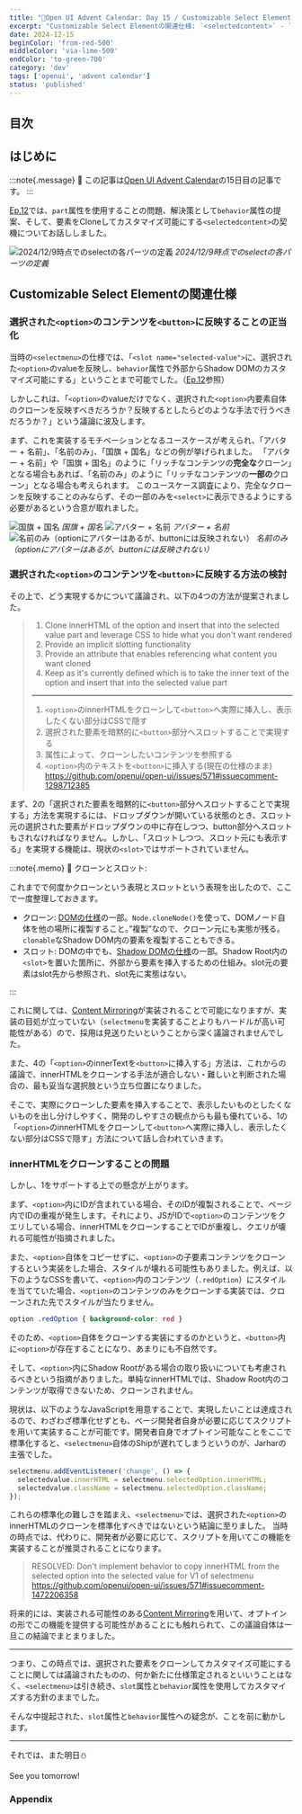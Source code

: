 ```yaml
---
title: "🎄Open UI Advent Calendar: Day 15 / Customizable Select Element Ep.13"
excerpt: "Customizable Select Elementの関連仕様: `<selectedcontent>` - `<option>`の内部コンテンツ自体を`<selectedcontent>`に反映する仕様の検討"
date: 2024-12-15
beginColor: 'from-red-500'
middleColor: 'via-lime-500'
endColor: 'to-green-700'
category: 'dev'
tags: ['openui', 'advent calendar']
status: 'published'
---
```

## 目次

## はじめに

:::note{.message}
🎄 この記事は[Open UI Advent Calendar](https://adventar.org/calendars/10293)の15日目の記事です。
:::

[Ep.12](https://blog.sakupi01.com/dev/articles/2024-openui-advent-14)では、`part`属性を使用することの問題、解決策として`behavior`属性の提案、そして、要素をCloneしてカスタマイズ可能にする`<selectedcontent>`の契機についてお話ししました。

![2024/12/9時点でのselectの各パーツの定義](/select-anatomy.png)
*2024/12/9時点でのselectの各パーツの定義*

## Customizable Select Elementの関連仕様

### 選択された`<option>`のコンテンツを`<button>`に反映することの正当化

当時の`<selectmenu>`の仕様では、「`<slot name="selected-value">`に、選択された`<option>`のvalueを反映し、`behavior`属性で外部からShadow DOMのカスタマイズ可能にする」ということまで可能でした。（[Ep.12](https://blog.sakupi01.com/dev/articles/2024-openui-advent-14)参照）

しかしこれは、「`<option>`のvalueだけでなく、選択された`<option>`内要素自体のクローンを反映すべきだろうか？反映するとしたらどのような手法で行うべきだろうか？」という議論に波及します。

まず、これを実装するモチベーションとなるユースケースが考えられ、「アバター + 名前」、「名前のみ」、「国旗 + 国名」などの例が挙げられました。
「アバター + 名前」や「国旗 + 国名」のように「リッチなコンテンツの**完全な**クローン」となる場合もあれば、「名前のみ」のように「リッチなコンテンツの**一部の**クローン」となる場合も考えられます。
このユースケース調査により、完全なクローンを反映することのみならず、その一部のみを`<select>`に表示できるようにする必要があるという合意が取れました。

![国旗 + 国名](/flag-clone.png)
*国旗 + 国名*
![アバター + 名前](/avatar-clone.png)
*アバター + 名前*
![名前のみ（optionにアバターはあるが、buttonには反映されない）](/only-name-clone.png)
*名前のみ（optionにアバターはあるが、buttonには反映されない）*

### 選択された`<option>`のコンテンツを`<button>`に反映する方法の検討

その上で、どう実現するかについて議論され、以下の4つの方法が提案されました。

> 1. Clone innerHTML of the option and insert that into the selected value part and leverage CSS to hide what you don't want rendered
> 2. Provide an implicit slotting functionality
> 3. Provide an attribute that enables referencing what content you want cloned
> 4. Keep as it's currently defined which is to take the inner text of the option and insert that into the selected value part
>
> ***
>
> 1. `<option>`のinnerHTMLをクローンして`<button>`へ実際に挿入し、表示したくない部分はCSSで隠す
> 2. 選択された要素を暗黙的に`<button>`部分へスロットすることで実現する
> 3. 属性によって、クローンしたいコンテンツを参照する
> 4. `<option>`内のテキストを`<button>`に挿入する(現在の仕様のまま)
> <https://github.com/openui/open-ui/issues/571#issuecomment-1298712385>

まず、2の「選択された要素を暗黙的に`<button>`部分へスロットすることで実現する」方法を実現するには、ドロップダウンが開いている状態のとき、スロット元の選択された要素がドロップダウンの中に存在しつつ、button部分へスロットもされなければなりません。しかし、「スロットしつつ、スロット元にも表示する」を実現する機能は、現状の`<slot>`ではサポートされていません。

:::note{.memo}
📝 クローンとスロット:

これまでで何度かクローンという表現とスロットという表現を出したので、ここで一度整理しておきます。

- クローン: [DOMの仕様](https://dom.spec.whatwg.org/#ref-for-dom-node-clonenode%E2%91%A0)の一部。`Node.cloneNode()`を使って、DOMノード自体を他の場所に複製すること。”複製”なので、クローン元にも実態が残る。`clonable`なShadow DOM内の要素を複製することもできる。
- スロット: DOMの中でも、[Shadow DOMの仕様](https://dom.spec.whatwg.org/#shadow-tree-slots)の一部。Shadow Root内の`<slot>`を置いた箇所に、外部から要素を挿入するための仕組み。slot元の要素はslot先から参照され、slot先に実態はない。

:::

これに関しては、[Content Mirroring](https://github.com/openui/open-ui/issues/616)が実装されることで可能になりますが、実装の目処が立っていない（`selectmenu`を実装することよりもハードルが高い可能性がある）ので、採用は見送りたいということから深く議論されませんでした。

また、4の「`<option>`のinnerTextを`<button>`に挿入する」方法は、これからの議論で、innerHTMLをクローンする手法が適合しない・難しいと判断された場合の、最も妥当な選択肢という立ち位置になりました。

そこで、実際にクローンした要素を挿入することで、表示したいものとしたくないものを出し分けしやすく、開発のしやすさの観点からも最も優れている、1の「`<option>`のinnerHTMLをクローンして`<button>`へ実際に挿入し、表示したくない部分はCSSで隠す」方法について話し合われていきます。

### innerHTMLをクローンすることの問題

しかし、1をサポートする上での懸念が上がります。

まず、`<option>`内にIDが含まれている場合、そのIDが複製されることで、ページ内でIDの重複が発生します。それにより、JSがIDで`<option>`のコンテンツをクエリしている場合、innerHTMLをクローンすることでIDが重複し、クエリが壊れる可能性が指摘されました。

また、`<option>`自体をコピーせずに、`<option>`の子要素コンテンツをクローンするという実装をした場合、スタイルが壊れる可能性もありました。例えば、以下のようなCSSを書いて、`<option>`内のコンテンツ（`.redOption`）にスタイルを当てていた場合、`<option>`のコンテンツのみをクローンする実装では、クローンされた先でスタイルが当たりません。

```css
option .redOption { background-color: red }
```

そのため、`<option>`自体をクローンする実装にするのかというと、`<button>`内に`<option>`が存在することになり、あまりにも不自然です。

そして、`<option>`内にShadow Rootがある場合の取り扱いについても考慮されるべきという指摘がありました。単純なinnerHTMLでは、Shadow Root内のコンテンツが取得できないため、クローンされません。

現状は、以下のようなJavaScriptを用意することで、実現したいことは達成されるので、わざわざ標準化せずとも、ページ開発者自身が必要に応じてスクリプトを用いて実装することが可能です。開発者自身でオプトイン可能なことをここで標準化すると、`<selectmenu>`自体のShipが遅れてしまうというのが、Jarharの主張でした。

```js
selectmenu.addEventListener('change', () => {
  selectedvalue.innerHTML = selectmenu.selectedOption.innerHTML;
  selectedvalue.className = selectmenu.selectedOption.className;
});
```

これらの標準化の難しさを踏まえ、`<selectmenu>`では、選択された`<option>`のinnerHTMLのクローンを標準化すべきではないという結論に至りました。
当時の時点では、代わりに、開発者が必要に応じて、スクリプトを用いてこの機能を実装することが推奨されることになります。

> RESOLVED: Don't implement behavior to copy innerHTML from the selected option into the selected value for V1 of selectmenu
> <https://github.com/openui/open-ui/issues/571#issuecomment-1472206358>

将来的には、実装される可能性のある[Content Mirroring](https://github.com/openui/open-ui/issues/616)を用いて、オプトインの形でこの機能を提供する可能性があることにも触れられて、この議論自体は一旦この結論でまとまりました。

***

つまり、この時点では、選択された要素をクローンしてカスタマイズ可能にすることに関しては議論されたものの、何か新たに仕様策定されるといいうことはなく、`<selectmenu>`は引き続き、`slot`属性と`behavior`属性を使用してカスタマイズする方針のままでした。

そんな中提起された、`slot`属性と`behavior`属性への疑念が、ことを前に動かします。

***

それでは、また明日⛄

See you tomorrow!

### Appendix

